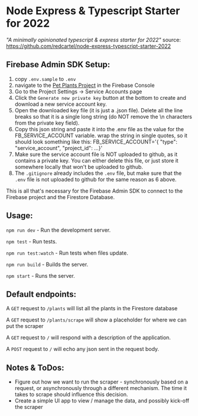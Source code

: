 # Node Express & Typescript Starter for 2022
*"A minimally opinionated typescript & express starter for 2022"*
source: https://github.com/redcartel/node-express-typescript-starter-2022

## Firebase Admin SDK Setup:
1. copy `.env.sample` to `.env`
2. navigate to the [Pet Plants Project](http://console.firebase.com) in the Firebase Console
3. Go to the Project Settings -> Service Accounts page
4. Click the `Generate new private key` button at the bottom to create and download a new service account key.
5. Open the downloaded key file (it is just a .json file). Delete all the line breaks so that it is a single long string (do NOT remove the \n characters from the private key field).
6. Copy this json string and paste it into the .env file as the value for the FB_SERVICE_ACCOUNT variable. wrap the string in single quotes, so it should look something like this: FB_SERVICE_ACCOUNT='{ "type": "service_account", "project_id": ...}'
7. Make sure the service account file is NOT uploaded to github, as it contains a private key. You can either delete this file, or just store it somewhere locally that won't be uploaded to github.
8. The `.gitignore` already includes the `.env` file, but make sure that the `.env` file is not uploaded to github for the same reason as 6 above.

This is all that's necessary for the Firebase Admin SDK to connect to the Firebase project and the Firestore Database.


## Usage:


`npm run dev` - Run the development server.

`npm test` - Run tests.

`npm run test:watch` - Run tests when files update.

`npm run build` - Builds the server.

`npm start` - Runs the server.
## Default endpoints:

A `GET` request to `/plants` will list all the plants in the Firestore database

A `GET` request to `/plants/scrape` will show a placeholder for where we can put the scraper

A `GET` request to `/` will respond with a description of the application.

A `POST` request to `/` will echo any json sent in the request body.

## Notes & ToDos:
- Figure out how we want to run the scraper - synchronously based on a request, or asynchronously through a different mechanism. The time it takes to scrape should influence this decision.
- Create a simple UI app to view / manage the data, and possibly kick-off the scraper

